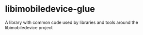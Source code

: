 # libimobiledevice-glue 
A library with common code used by libraries and tools around the libimobiledevice project 
